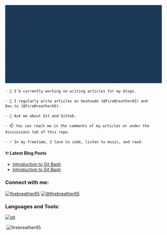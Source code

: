 <img src="github-header.gif" />

```
- 🔭 I’m currently working on writing articles for my blogs.

- 📝 I regularly write articles on Hashnode (@FireBreather65) and Dev.to (@FireBreather65).

- 💬 Ask me about Git and Github.

- 📫 You can reach me in the comments of my articles or under the discussions tab of this repo.

- ⚡ In my freetime, I love to code, listen to music, and read.
```

<!-- - 🌱 I’m currently learning ... -->
<!-- - 👯 I’m looking to collaborate on ... -->
<!-- - 🤔 I’m looking for help with ... -->
<!-- - 👨‍💻 All of my projects are available [in my portfolio](portfolio link) -->
<!-- - 📄 Know about my experiences [in my resume](resume link) -->
<!-- Sort with https://rahuldkjain.github.io/gh-profile-readme-generator/ -->

#### ✨ Latest Blog Posts
<!-- BLOG-POST-LIST:START -->
- [Introduction to Git Bash](https://firebreather65.hashnode.dev/introduction-to-git-bash)
- [Introduction to Git Bash](https://dev.to/firebreather65/introduction-to-git-bash-pdk)
<!-- BLOG-POST-LIST:END -->

<h3 align="left">Connect with me:</h3>
<p align="left">
<a href="https://dev.to/firebreather65" target="blank"><img align="center" src="https://raw.githubusercontent.com/rahuldkjain/github-profile-readme-generator/master/src/images/icons/Social/devto.svg" alt="firebreather65" height="30" width="40" /></a>
<a href="https://hashnode.com/@firebreather65" target="blank"><img align="center" src="https://raw.githubusercontent.com/rahuldkjain/github-profile-readme-generator/master/src/images/icons/Social/hashnode.svg" alt="@firebreather65" height="30" width="40" /></a>
</p>

<h3 align="left">Languages and Tools:</h3>
<p align="left"> <a href="https://git-scm.com/" target="_blank" rel="noreferrer"> <img src="https://www.vectorlogo.zone/logos/git-scm/git-scm-icon.svg" alt="git" width="40" height="40"/> </a> </p>

<p>&nbsp;<img align="center" src="https://github-readme-stats.vercel.app/api?username=firebreather65&show_icons=true&theme=gruvbox&locale=en" alt="firebreather65" /></p>
